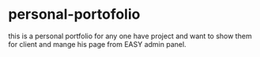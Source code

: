 # personal-portofolio
this is a personal portfolio for any one have project and want to show them for client and mange his page from EASY admin panel.
